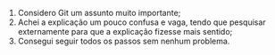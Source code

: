 1. Considero Git um assunto muito importante;
2. Achei a explicação um pouco confusa e vaga, tendo que pesquisar externamente para que a explicação fizesse mais sentido;
3. Consegui seguir todos os passos sem nenhum problema.